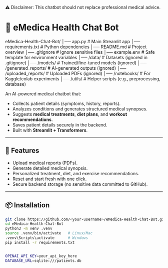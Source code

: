 ⚠️ Disclaimer: This chatbot should not replace professional medical advice.

# 🏥 eMedica Health Chat Bot
eMedica-Health-Chat-Bot/
│── app.py                  # Main Streamlit app
│── requirements.txt        # Python dependencies
│── README.md               # Project overview
│── .gitignore              # Ignore sensitive files
│── example.env             # Safe template for environment variables
│── /data/                  # Datasets (ignored in .gitignore)
│── /models/                # Trained/fine-tuned models (ignored)
│── /generated_reports/     # AI-generated outputs (ignored)
│── /uploaded_reports/      # Uploaded PDFs (ignored)
│── /notebooks/             # For Kaggle/colab experiments
│── /utils/                 # Helper scripts (e.g., preprocessing, database)


An AI-powered medical chatbot that:
- Collects patient details (symptoms, history, reports).
- Analyzes conditions and generates structured medical synopses.
- Suggests **medical treatments**, **diet plans**, and **workout recommendations**.
- Saves patient details securely in the backend.
- Built with **Streamlit + Transformers**.

---

## 🚀 Features
- Upload medical reports (PDFs).
- Generate detailed medical synopsis.
- Personalized treatment, diet, and exercise recommendations.
- Reset and start fresh with one click.
- Secure backend storage (no sensitive data committed to GitHub).

---

## 📦 Installation
```bash
git clone https://github.com/<your-username>/eMedica-Health-Chat-Bot.git
cd eMedica-Health-Chat-Bot
python3 -m venv .venv
source .venv/bin/activate   # Linux/Mac
.venv\Scripts\activate      # Windows
pip install -r requirements.txt


OPENAI_API_KEY=your_api_key_here
DATABASE_URL=sqlite:///patients.db
